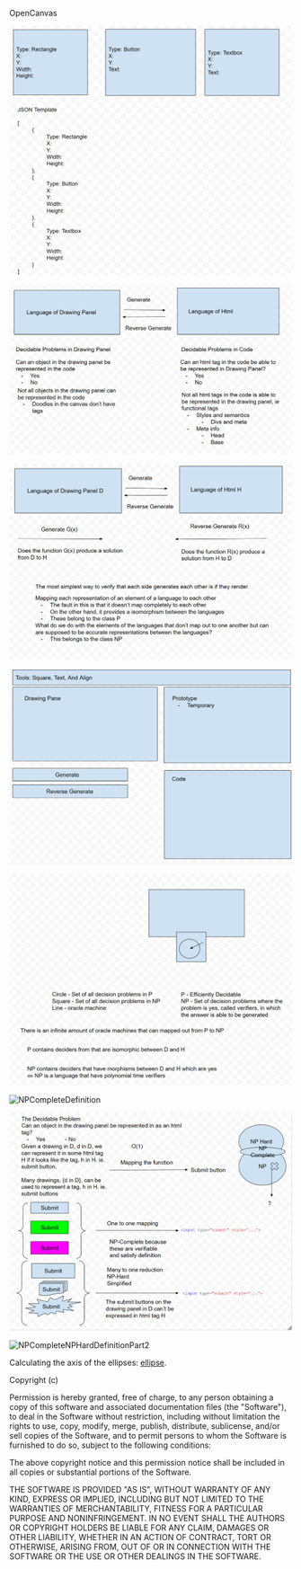 ﻿OpenCanvas

![ObjectLanguage](Resources/Images/ObjectLanguage.png)

![Decidability](Resources/Images/decidability.png)

![Verifiability](Resources/Images/Verifiability.png)

![CanvasTemplateUI](Resources/Images/CanvasTemplateUI.png)

![PvsNPDefinition](Resources/Images/PvsNPDefinition.png)

![NPCompleteDefinition](Resources/Images/NPCompleteDefinition)

![NPCompleteNPHard](Resources/Images/NPCompleteNPHard.png)

![NPCompleteNPHardDefinitionPart2](Resources/IMages/NPCompleteNPHardDefinitionPart2.png)

Calculating the axis of the ellipses: [ellipse](https://www.mathopenref.com/ellipseaxes.html).

Copyright (c) <year> <copyright holders>

Permission is hereby granted, free of charge, to any person obtaining a copy
of this software and associated documentation files (the "Software"), to deal
in the Software without restriction, including without limitation the rights
to use, copy, modify, merge, publish, distribute, sublicense, and/or sell
copies of the Software, and to permit persons to whom the Software is
furnished to do so, subject to the following conditions:

The above copyright notice and this permission notice shall be included in all
copies or substantial portions of the Software.

THE SOFTWARE IS PROVIDED "AS IS", WITHOUT WARRANTY OF ANY KIND, EXPRESS OR
IMPLIED, INCLUDING BUT NOT LIMITED TO THE WARRANTIES OF MERCHANTABILITY,
FITNESS FOR A PARTICULAR PURPOSE AND NONINFRINGEMENT. IN NO EVENT SHALL THE
AUTHORS OR COPYRIGHT HOLDERS BE LIABLE FOR ANY CLAIM, DAMAGES OR OTHER
LIABILITY, WHETHER IN AN ACTION OF CONTRACT, TORT OR OTHERWISE, ARISING FROM,
OUT OF OR IN CONNECTION WITH THE SOFTWARE OR THE USE OR OTHER DEALINGS IN THE
SOFTWARE.
